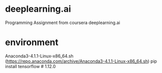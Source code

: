 # deeplearning.ai

Programming Assignment from coursera deeplearning.ai

# environment

Anaconda3-4.1.1-Linux-x86_64.sh (https://repo.anaconda.com/archive/Anaconda3-4.1.1-Linux-x86_64.sh)
pip install tensorflow  # 1.12.0
